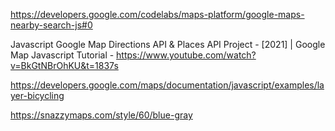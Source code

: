 https://developers.google.com/codelabs/maps-platform/google-maps-nearby-search-js#0

Javascript Google Map Directions API & Places API Project - [2021] | Google Map Javascript Tutorial -
https://www.youtube.com/watch?v=BkGtNBrOhKU&t=1837s

https://developers.google.com/maps/documentation/javascript/examples/layer-bicycling

https://snazzymaps.com/style/60/blue-gray